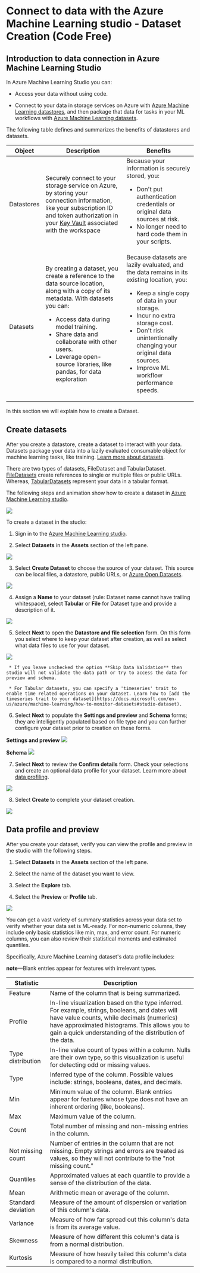 # Connect to data with the Azure Machine Learning studio - Dataset Creation (Code Free)

## Introduction to data connection in Azure Machine Learning Studio

In Azure Machine Learning Studio you can:
* Access your data without using code. 

* Connect to your data in storage services on Azure with [Azure Machine Learning datastores](https://docs.microsoft.com/en-us/azure/machine-learning/how-to-access-data), and then package that data for tasks in your ML workflows with [Azure Machine Learning datasets](https://docs.microsoft.com/en-us/azure/machine-learning/how-to-create-register-datasets).

The following table defines and summarizes the benefits of datastores and datasets.

| **Object** | **Description** | **Benefits** |
| ---------- | -------------- | ---------------- |
|Datastores | Securely connect to your storage service on Azure, by storing your connection information, like your subscription ID and token authorization in your [Key Vault](https://azure.microsoft.com/services/key-vault/) associated with the workspace | Because your information is securely stored, you: <ul><li>Don't put authentication credentials or original data sources at risk.</li><li>No longer need to hard code them in your scripts.</li></ul>|
|Datasets | By creating a dataset, you create a reference to the data source location, along with a copy of its metadata. With datasets you can: <ul><li> Access data during model training.</li><li>Share data and collaborate with other users.</li><li>Leverage open-source libraries, like pandas, for data exploration</li></ul> | Because datasets are lazily evaluated, and the data remains in its existing location, you: <ul><li>Keep a single copy of data in your storage.</li><li> Incur no extra storage cost.</li><li> Don't risk unintentionally changing your original data sources.</li><li>Improve ML workflow performance speeds.</li></ul>|

In this section we will explain how to create a Dataset.


## Create datasets

After you create a datastore, create a dataset to interact with your data. Datasets package your data into a lazily evaluated consumable object for machine learning tasks, like training. [Learn more about datasets](https://docs.microsoft.com/en-us/azure/machine-learning/how-to-create-register-datasets).

There are two types of datasets, FileDataset and TabularDataset. 
[FileDatasets](https://docs.microsoft.com/en-us/azure/machine-learning/how-to-create-register-datasets#filedataset) create references to single or multiple files or public URLs. Whereas, [TabularDatasets](https://docs.microsoft.com/en-us/azure/machine-learning/how-to-create-register-datasets#tabulardataset) represent your data in a tabular format.

The following steps and animation show how to create a dataset in [Azure Machine Learning studio](https://ml.azure.com/).

![](https://docs.microsoft.com/en-us/azure/machine-learning/media/how-to-connect-data-ui/create-dataset-ui.gif)

To create a dataset in the studio:

1. Sign in to the [Azure Machine Learning studio](https://ml.azure.com/).

2. Select **Datasets** in the **Assets** section of the left pane.

![](https://github.com/felicity-borg/Getting-Started-On-Azure-ML/blob/main/Images/dataset1.PNG)

3. Select **Create Dataset** to choose the source of your dataset. This source can be local files, a datastore, public URLs, or [Azure Open Datasets](https://docs.microsoft.com/en-us/azure/open-datasets/how-to-create-azure-machine-learning-dataset-from-open-dataset).

![](https://github.com/felicity-borg/Getting-Started-On-Azure-ML/blob/main/Images/dataset2.PNG)

4. Assign a **Name** to your dataset (rule: Dataset name cannot have trailing whitespace), select **Tabular** or **File** for Dataset type and provide a description of it. 

![](https://github.com/felicity-borg/Getting-Started-On-Azure-ML/blob/main/Images/dataset3.PNG)

5. Select **Next** to open the **Datastore and file selection** form. On this form you select where to keep your dataset after creation, as well as select what data files to use for your dataset. 

![](https://github.com/felicity-borg/Getting-Started-On-Azure-ML/blob/main/Images/dataset4.PNG)

     * If you leave unchecked the option **Skip Data Validation** then studio will not validate the data path or try to access the data for preview and schema.

     * For Tabular datasets, you can specify a 'timeseries' trait to enable time related operations on your dataset. Learn how to [add the timeseries trait to your dataset](https://docs.microsoft.com/en-us/azure/machine-learning/how-to-monitor-datasets#studio-dataset).

6. Select **Next** to populate the **Settings and preview** and **Schema** forms; they are intelligently populated based on file type and you can further configure your dataset prior to creation on these forms.

**Settings and preview**
![](https://github.com/felicity-borg/Getting-Started-On-Azure-ML/blob/main/Images/dataset5.PNG)

**Schema**
![](https://github.com/felicity-borg/Getting-Started-On-Azure-ML/blob/main/Images/dataset6.PNG)

7. Select **Next** to review the **Confirm details** form. Check your selections and create an optional data profile for your dataset. Learn more about [data profiling](https://docs.microsoft.com/en-us/azure/machine-learning/how-to-connect-data-ui#profile).

![](https://github.com/felicity-borg/Getting-Started-On-Azure-ML/blob/main/Images/dataset7.PNG)

8. Select **Create** to complete your dataset creation.

![](https://github.com/felicity-borg/Getting-Started-On-Azure-ML/blob/main/Images/dataset8.PNG)

## Data profile and preview
After you create your dataset, verify you can view the profile and preview in the studio with the following steps.

1. Select **Datasets** in the **Assets** section of the left pane.

2. Select the name of the dataset you want to view.

3. Select the **Explore** tab.

4. Select the **Preview** or **Profile** tab.

![](https://docs.microsoft.com/en-us/azure/machine-learning/media/how-to-connect-data-ui/dataset-preview-profile.gif)

You can get a vast variety of summary statistics across your data set to verify whether your data set is ML-ready. For non-numeric columns, they include only basic statistics like min, max, and error count. For numeric columns, you can also review their statistical moments and estimated quantiles.

Specifically, Azure Machine Learning dataset's data profile includes:

**note**—Blank entries appear for features with irrelevant types.

| Statistic |	Description |
| --------- | ----------- |
| Feature |	Name of the column that is being summarized. |
| Profile |	In-line visualization based on the type inferred. For example, strings, booleans, and dates will have value counts, while decimals (numerics) have approximated histograms. This allows you to gain a quick understanding of the distribution of the data. |
| Type distribution	| In-line value count of types within a column. Nulls are their own type, so this visualization is useful for detecting odd or missing values. |
| Type |	Inferred type of the column. Possible values include: strings, booleans, dates, and decimals. |
| Min |	Minimum value of the column. Blank entries appear for features whose type does not have an inherent ordering (like, booleans). |
| Max |	Maximum value of the column. |
| Count	| Total number of missing and non-missing entries in the column. |
| Not missing count |	Number of entries in the column that are not missing. Empty strings and errors are treated as values, so they will not contribute to the "not missing count."| 
| Quantiles	| Approximated values at each quantile to provide a sense of the distribution of the data.| 
| Mean |	Arithmetic mean or average of the column. |
| Standard deviation | Measure of the amount of dispersion or variation of this column's data. |
| Variance |Measure of how far spread out this column's data is from its average value. |
| Skewness |	Measure of how different this column's data is from a normal distribution. |
| Kurtosis |	Measure of how heavily tailed this column's data is compared to a normal distribution. |

